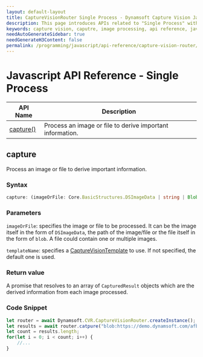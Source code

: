 ```yaml
---
layout: default-layout
title: CaptureVisionRouter Single Process - Dynamsoft Capture Vision JavaScript Edition API
description: This page introduces APIs related to "Single Process" with Dynamsoft Capture Vision JavaScript Edition.
keywords: capture vision, caputre, image processing, api reference, javascript, js
needAutoGenerateSidebar: true
needGenerateH3Content: false
permalink: /programming/javascript/api-reference/capture-vision-router/single-file-processing.html
---
```


# Javascript API Reference - Single Process

| API Name              | Description                                               |
| --------------------- | --------------------------------------------------------- |
| [capture()](#capture) | Process an image or file to derive important information. |

## capture

Process an image or file to derive important information.

### Syntax

```typescript
capture: (imageOrFile: Core.BasicStructures.DSImageData | string | Blob, templateName?: string) => Promise<Array<Core.BasicStructures.CapturedResult>>;
```

### Parameters

`imageOrFile`: specifies the image or file to be processed. It can be the image itself in the form of `DSImageData`, the path of the image/file or the file itself in the form of `blob`. A file could contain one or multiple images.

`templateName`: specifies a [CaptureVisionTemplate](parameterFile/capture-vision-template.md) to use. If not specified, the default one is used.

### Return value

A promise that resolves to an array of `CapturedResult` objects which are the derived information from each image processed.

### Code Snippet

```js
let router = await Dynamsoft.CVR.CaptureVisionRouter.createInstance();
let results = await router.catpure("blob:https://demo.dynamsoft.com/afb84bd2-e8cb-4b96-92b6-36dc89783692", "Read-Barcodes");
let count = results.length;
for(let i = 0; i < count; i++) {
    //...
}
```